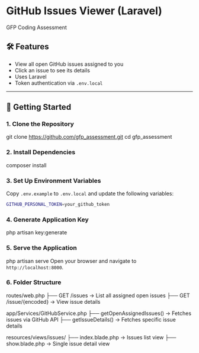 # GitHub Issues Viewer (Laravel)

GFP Coding Assessment

## 🛠 Features

-   View all open GitHub issues assigned to you
-   Click an issue to see its details
-   Uses Laravel
-   Token authentication via `.env.local`

---

## 🚀 Getting Started

### 1. Clone the Repository

git clone https://github.com/gfp_assessment.git
cd gfp_assessment

### 2. Install Dependencies

composer install

### 3. Set Up Environment Variables

Copy `.env.example` to `.env.local` and update the following variables:

```bash
GITHUB_PERSONAL_TOKEN=your_github_token
```

### 4. Generate Application Key

php artisan key:generate

### 5. Serve the Application

php artisan serve
Open your browser and navigate to `http://localhost:8000`.

### 6. Folder Structure

routes/web.php
├── GET /issues → List all assigned open issues
├── GET /issue/{encoded} → View issue details

app/Services/GitHubService.php
├── getOpenAssignedIssues() → Fetches issues via GitHub API
├── getIssueDetails() → Fetches specific issue details

resources/views/issues/
├── index.blade.php → Issues list view
├── show.blade.php → Single issue detail view

